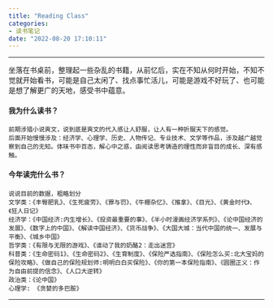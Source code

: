 ```yaml
---
title: "Reading Class"
categories: 
- 读书笔记
date: "2022-08-20 17:10:11"
---
```


---
坐落在书桌前，整理起一些杂乱的书籍，从前忆后，实在不知从何时开始，不知不觉就开始看书，可能是自己太闲了、找点事忙活儿，可能是游戏不好玩了、也可能是想了解更广的天地，感受书中蕴意。

#### 我为什么读书？
    前期涉猎小说爽文，说到底是爽文的代入感让人舒服，让人有一种折服天下的感觉。  
    后面开始慢慢涉及：经济学、心理学、历史、人物传记、专业技术、文学等作品，涉及越广越觉察到自己的无知。体味书中百态，解心中之惑，由阅读思考铸造的理性而非盲目的成长、深有感触。  

#### 今年读完什么书？
    说说目前的数据，粗略划分  
    文学类：《丰臀肥乳》、《生死疲劳》、《罪与罚》、《牛棚杂忆》、《推拿》、《目光》、《黄金时代》、《狂人日记》  
    经济学：《中国经济:内生增长》、《投资最重要的事》、《半小时漫画经济学系列》、《论中国经济的发展》、《数字上的中国》、《解读中国经济》、《货币战争》、《大国大城：当代中国的统一、发展与平衡》、《城乡中国》  
    哲学类：《有限与无限的游戏》、《谁动了我的奶酪2：走出迷宫》  
    科普类：《生命密码1》、《生命密码2》、《生育制度》、《保险严选指南》、《保险怎么买:北大宝妈的保险攻略》、《做自己的保险规划师:明明白白买保险》、《你的第一本保险指南》、《圆圈正义：作为自由前提的信念》、《人口大逆转》  
    政治类：《论中国》    
    心理学: 《贪婪的多巴胺》  
    
---